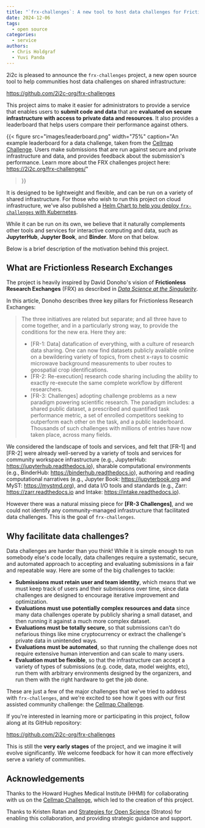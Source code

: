 ```yaml
---
title: "`frx-challenges`: A new tool to host data challenges for Frictionless Research Exchanges"
date: 2024-12-06
tags:
  - open source
categories:
  - service
authors:
  - Chris Holdgraf
  - Yuvi Panda
---
```


2i2c is pleased to announce the `frx-challenges` project, a new open source tool to help communities host data challenges on shared infrastructure:

https://github.com/2i2c-org/frx-challenges

This project aims to make it easier for administrators to provide a service that enables users to **submit code and data** that are **evaluated on secure infrastructure with access to private data and resources**. It also provides a leaderboard that helps users compare their performance against others.

{{< figure
  src="images/leaderboard.png"
  width="75%"
  caption="An example leaderboard for a data challenge, taken from the [Cellmap Challenge](https://cellmapchallenge.janelia.org/). Users make submissions that are run against secure and private infrastructure and data, and provides feedback about the submission's performance. Learn more about the FRX challenges project here: https://2i2c.org/frx-challenges/"
>}}

It is designed to be lightweight and flexible, and can be run on a variety of shared infrastructure. For those who wish to run this project on cloud infrastructure, we've also published a [Helm Chart to help you deploy `frx-challenges` with Kubernetes](https://2i2c.org/frx-challenges-helm-chart/).

While it can be run on its own, we believe that it naturally complements other tools and services for interactive computing and data, such as **JupyterHub**, **Jupyter Book**, and **Binder**. More on that below.

Below is a brief description of the motivation behind this project.

## What are Frictionless Research Exchanges

The project is heavily inspired by David Donoho's vision of **Frictionless Research Exchanges** (FRX) as described in [_Data Science at the Singularity_](https://arxiv.org/abs/2310.00865).

In this article, Donoho describes three key pillars for Frictionless Research Exchanges:

> The three initiatives are related but separate; and all three have to come together, and in a particularly strong way, to provide the conditions for the new era. Here they are:
>
> - [FR-1: Data] datafication of everything, with a culture of research data sharing. One can now find datasets publicly available online on a bewildering variety of topics, from chest x-rays to cosmic microwave background measurements to uber routes to geospatial crop identifications.
> - [FR-2: Re-execution] research code sharing including the ability to exactly re-execute the same complete workflow by different researchers.
> - [FR-3: Challenges] adopting challenge problems as a new paradigm powering scientific research. The paradigm includes: a shared public dataset, a prescribed and quantified task performance metric, a set of enrolled competitors seeking to outperform each other on the task, and a public leaderboard. Thousands of such challenges with millions of entries have now taken place, across many fields.

We considered the landscape of tools and services, and felt that [FR-1] and [FR-2] were already well-served by a variety of tools and services for community workspace infrastructure (e.g., JupyterHub: https://jupyterhub.readthedocs.io), sharable computational environments (e.g., BinderHub: https://binderhub.readthedocs.io), authoring and reading computational narratives (e.g., Jupyter Book: https://jupyterbook.org and MyST: https://mystmd.org), and data I/O tools and standards (e.g., Zarr: https://zarr.readthedocs.io and Intake: https://intake.readthedocs.io). 

However there was a natural missing piece for **[FR-3 Challenges]**, and we could not identify any community-managed infrastructure that facilitated data challenges. This is the goal of `frx-challenges`.

## Why facilitate data challenges?

Data challenges are harder than you think! While it is simple enough to run somebody else's code locally, data challenges require a systematic, secure, and automated approach to accepting and evaluating submissions in a fair and repeatable way. Here are some of the big challenges to tackle:

- **Submissions must retain user and team identity**, which means that we must keep track of users and their submissions over time, since data challenges are designed to encourage iterative improvement and optimization.
- **Evaluations must use potentially complex resources and data** since many data challenges operate by publicly sharing a small dataset, and then running it against a much more complex dataset.
- **Evaluations must be totally secure**, so that submissions can't do nefarious things like mine cryptocurrency or extract the challenge's private data in unintended ways.
- **Evaluations must be automated**, so that running the challenge does not require extensive human intervention and can scale to many users.
- **Evaluation must be flexible**, so that the infrastructure can accept a variety of types of submissions (e.g. code, data, model weights, etc), run them with arbitrary environments designed by the organizers, and run them with the right hardware to get the job done.

These are just a few of the major challenges that we've tried to address with `frx-challenges`, and we're excited to see how it goes with our first assisted community challenge: the [Cellmap Challenge](https://cellmapchallenge.janelia.org/).

If you're interested in learning more or participating in this project, follow along at its GitHub repository:

https://github.com/2i2c-org/frx-challenges

This is still the **very early stages** of the project, and we imagine it will evolve significantly. We welcome feedback for how it can more effectively serve a variety of communities.

## Acknowledgements

Thanks to the Howard Hughes Medical Institute (HHMI) for collaborating with us on the [Cellmap Challenge](https://cellmapchallenge.janelia.org/), which led to the creation of this project.

Thanks to Kristen Ratan and [Strategies for Open Science](https://strategiesos.org/about/) (Stratos) for enabling this collaboration, and providing strategic guidance and support.